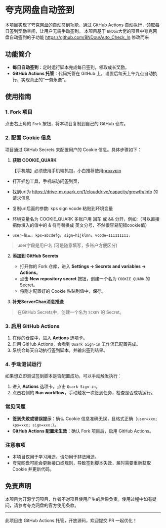 # 夸克网盘自动签到

本项目实现了夸克网盘的自动签到功能，通过 GitHub Actions 自动执行，领取每日签到奖励空间，让用户无需手动签到。
本项目基于 `BNDou`大佬的项目中夸克网盘自动签到的子功能 https://github.com/BNDou/Auto_Check_In 修改而来

## 功能简介

- **每日自动签到**：定时运行脚本完成每日签到，领取成长奖励。
- **GitHub Actions 托管**：代码托管在 GitHub 上，设置后每天上午九点自动执行，实现真正的“一劳永逸”。

## 使用指南

### 1. Fork 项目

点击右上角的 `Fork` 按钮，将本项目复制到自己的 GitHub 仓库。

### 2. 配置 Cookie 信息

项目通过 GitHub Secrets 来配置用户的 Cookie 信息。具体步骤如下：

1. **获取 COOKIE_QUARK**

   【手机端】必须使用手机端抓包，小白推荐使用[proxypin](https://github.com/wanghongenpin/proxypin)
   
- 打开抓包工具，手机端访问签到页，

- 找到url为 https://drive-m.quark.cn/1/clouddrive/capacity/growth/info 的请求信息

- 复制url后面的参数: kps sign vcode 粘贴到环境变量

- 环境变量名为 COOKIE_QUARK 多账户用 回车 或 && 分开，例如:（可以直接把你填入的值中的 & 符号替换成 英文分号，不然很容易配错cookie值）

- `user=张三; kps=abcdefg; sign=hijklmn; vcode=111111111;`
> user字段是用户名 (可是随意填写，多账户方便区分)

2. **添加到 GitHub Secrets**
   - 打开你的 Fork 仓库，进入 **Settings -> Secrets and variables -> Actions**。
   - 点击 **New repository secret** 按钮，创建一个名为 `COOKIE_QUARK` 的 Secret。
   - 将刚才配置好的 Cookie 粘贴到值中，保存。
   
3. **补充ServerChan消息推送**
> 在GitHub Secrets中，创建一个名为 `SCKEY` 的 Secret。

### 3. 启用 GitHub Actions

1. 在你的仓库中，进入 **Actions** 选项卡。
2. 启用 GitHub Actions，会看到 `Quark Sign-in` 工作流已配置完成。
3. 系统会每天自动执行签到脚本，并输出签到结果。

### 4. 手动测试运行

如果想立即测试签到脚本是否配置成功，可以手动触发执行：

1. 进入 **Actions** 选项卡，点击 `Quark Sign-in`。
2. 点击右侧的 **Run workflow**，手动触发一次签到任务，检查是否成功运行。

### 常见问题

- **签到失败或错误提示**：确认 Cookie 信息准确无误，且格式正确（`user=xxx; kps=xxx; sign=xxx;`）。
- **GitHub Actions 配置未生效**：确认 Fork 项目后，启用 GitHub Actions。

### 注意事项

- 本项目仅用于学习用途，请勿用于非法用途。
- 夸克网盘可能会更新接口或规则，导致签到脚本失效，届时需要重新获取 Cookie 并更新代码。

## 免责声明

本项目为开源学习项目，作者不对项目使用产生的后果负责。使用过程中如有疑问，请参考夸克网盘的官方使用条款。

---

此项目由 GitHub Actions 托管，开放源码，欢迎提交 PR 一起优化！
